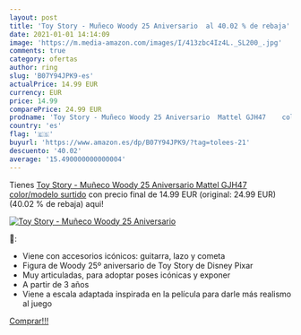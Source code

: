 ```yaml
---
layout: post
title: 'Toy Story - Muñeco Woody 25 Aniversario  al 40.02 % de rebaja'
date: 2021-01-01 14:14:09
image: 'https://m.media-amazon.com/images/I/413zbc4Iz4L._SL200_.jpg'
comments: true
category: ofertas
author: ring
slug: 'B07Y94JPK9-es'
actualPrice: 14.99 EUR
currency: EUR
price: 14.99
comparePrice: 24.99 EUR
prodname: 'Toy Story - Muñeco Woody 25 Aniversario  Mattel GJH47    color/modelo surtido'
country: 'es'
flag: '🇪🇸'
buyurl: 'https://www.amazon.es/dp/B07Y94JPK9/?tag=tolees-21'
descuento: '40.02'
average: '15.490000000000004'
---
```


Tienes [Toy Story - Muñeco Woody 25 Aniversario  Mattel GJH47    color/modelo surtido](https://www.amazon.es/dp/B07Y94JPK9/?tag=tolees-21) con precio final de  14.99 EUR (original: 24.99 EUR) (40.02 %  de rebaja) aqui!

[![Toy Story - Muñeco Woody 25 Aniversario ](https://m.media-amazon.com/images/I/413zbc4Iz4L._SL200_.jpg)](https://www.amazon.es/dp/B07Y94JPK9/?tag=tolees-21)

🔎:

- Viene con accesorios icónicos: guitarra, lazo y cometa
- Figura de Woody 25º aniversario de Toy Story de Disney Pixar
- Muy articuladas, para adoptar poses icónicas y exponer
- A partir de 3 años
- Viene a escala adaptada inspirada en la película para darle más realismo al juego

[Comprar!!!](https://www.amazon.es/dp/B07Y94JPK9/?tag=tolees-21)
